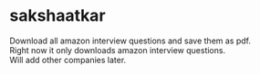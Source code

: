 # sakshaatkar
Download all amazon interview questions and save them as pdf.<br />
Right now it only downloads amazon interview questions.<br />
Will add other companies later.<br />
